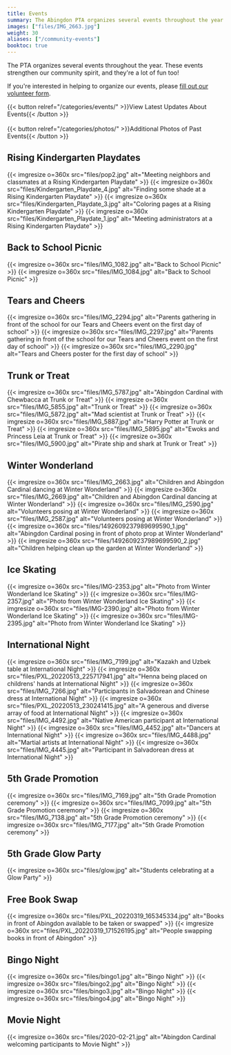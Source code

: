 ```yaml
---
title: Events
summary: The Abingdon PTA organizes several events throughout the year.
images: ["files/IMG_2663.jpg"]
weight: 30
aliases: ["/community-events"]
booktoc: true
---
```


The PTA organizes several events throughout the year. These events strengthen our community spirit, and they're a lot of fun too!

If you're interested in helping to organize our events, please [fill out our volunteer form](https://docs.google.com/forms/d/e/1FAIpQLSf50HFDkNfDxP5VfE2LzsxKbUPZdmRGQTeNEUhXkU_qLCLWZQ/viewform?usp=sf_link).

{{< button relref="/categories/events/" >}}View Latest Updates About Events{{< /button >}}<br><br>
{{< button relref="/categories/photos/" >}}Additional Photos of Past Events{{< /button >}}

## Rising Kindergarten Playdates

{{< imgresize o=360x src="files/pop2.jpg" alt="Meeting neighbors and classmates at a Rising Kindergarten Playdate" >}}
{{< imgresize o=360x src="files/Kindergarten_Playdate_4.jpg" alt="Finding some shade at a Rising Kindergarten Playdate" >}}
{{< imgresize o=360x src="files/Kindergarten_Playdate_3.jpg" alt="Coloring pages at a Rising Kindergarten Playdate" >}}
{{< imgresize o=360x src="files/Kindergarten_Playdate_1.jpg" alt="Meeting administrators at a Rising Kindergarten Playdate" >}}

## Back to School Picnic

{{< imgresize o=360x src="files/IMG_1082.jpg" alt="Back to School Picnic" >}}
{{< imgresize o=360x src="files/IMG_1084.jpg" alt="Back to School Picnic" >}}

## Tears and Cheers

{{< imgresize o=360x src="files/IMG_2294.jpg" alt="Parents gathering in front of the school for our Tears and Cheers event on the first day of school" >}}
{{< imgresize o=360x src="files/IMG_2297.jpg" alt="Parents gathering in front of the school for our Tears and Cheers event on the first day of school" >}}
{{< imgresize o=360x src="files/IMG_2290.jpg" alt="Tears and Cheers poster for the first day of school" >}}

## Trunk or Treat

{{< imgresize o=360x src="files/IMG_5787.jpg" alt="Abingdon Cardinal with Chewbacca at Trunk or Treat" >}}
{{< imgresize o=360x src="files/IMG_5855.jpg" alt="Trunk or Treat" >}}
{{< imgresize o=360x src="files/IMG_5872.jpg" alt="Mad scientist at Trunk or Treat" >}}
{{< imgresize o=360x src="files/IMG_5887.jpg" alt="Harry Potter at Trunk or Treat" >}}
{{< imgresize o=360x src="files/IMG_5895.jpg" alt="Ewoks and Princess Leia at Trunk or Treat" >}}
{{< imgresize o=360x src="files/IMG_5900.jpg" alt="Pirate ship and shark at Trunk or Treat" >}}

## Winter Wonderland

{{< imgresize o=360x src="files/IMG_2663.jpg" alt="Children and Abingdon Cardinal dancing at Winter Wonderland" >}}
{{< imgresize o=360x src="files/IMG_2669.jpg" alt="Children and Abingdon Cardinal dancing at Winter Wonderland" >}}
{{< imgresize o=360x src="files/IMG_2590.jpg" alt="Volunteers posing at Winter Wonderland" >}}
{{< imgresize o=360x src="files/IMG_2587.jpg" alt="Volunteers posing at Winter Wonderland" >}}
{{< imgresize o=360x src="files/1492609237989699590_1.jpg" alt="Abingdon Cardinal posing in front of photo prop at Winter Wonderland" >}}
{{< imgresize o=360x src="files/1492609237989699590_2.jpg" alt="Children helping clean up the garden at Winter Wonderland" >}}

## Ice Skating

{{< imgresize o=360x src="files/IMG-2353.jpg" alt="Photo from Winter Wonderland Ice Skating" >}}
{{< imgresize o=360x src="files/IMG-2357.jpg" alt="Photo from Winter Wonderland Ice Skating" >}}
{{< imgresize o=360x src="files/IMG-2390.jpg" alt="Photo from Winter Wonderland Ice Skating" >}}
{{< imgresize o=360x src="files/IMG-2395.jpg" alt="Photo from Winter Wonderland Ice Skating" >}}

## International Night

{{< imgresize o=360x src="files/IMG_7199.jpg" alt="Kazakh and Uzbek table at International Night" >}}
{{< imgresize o=360x src="files/PXL_20220513_225717941.jpg" alt="Henna being placed on childrens' hands at International Night" >}}
{{< imgresize o=360x src="files/IMG_7266.jpg" alt="Participants in Salvadorean and Chinese dress at International Night" >}}
{{< imgresize o=360x src="files/PXL_20220513_230241415.jpg" alt="A generous and diverse array of food at International Night" >}}
{{< imgresize o=360x src="files/IMG_4492.jpg" alt="Native American participant at International Night" >}}
{{< imgresize o=360x src="files/IMG_4452.jpg" alt="Dancers at International Night" >}}
{{< imgresize o=360x src="files/IMG_4488.jpg" alt="Martial artists at International Night" >}}
{{< imgresize o=360x src="files/IMG_4445.jpg" alt="Participant in Salvadorean dress at International Night" >}}

## 5th Grade Promotion

{{< imgresize o=360x src="files/IMG_7169.jpg" alt="5th Grade Promotion ceremony" >}}
{{< imgresize o=360x src="files/IMG_7099.jpg" alt="5th Grade Promotion ceremony" >}}
{{< imgresize o=360x src="files/IMG_7138.jpg" alt="5th Grade Promotion ceremony" >}}
{{< imgresize o=360x src="files/IMG_7177.jpg" alt="5th Grade Promotion ceremony" >}}

## 5th Grade Glow Party

{{< imgresize o=360x src="files/glow.jpg" alt="Students celebrating at a Glow Party" >}}

## Free Book Swap

{{< imgresize o=360x src="files/PXL_20220319_165345334.jpg" alt="Books in front of Abingdon available to be taken or swapped" >}}
{{< imgresize o=360x src="files/PXL_20220319_171526195.jpg" alt="People swapping books in front of Abingdon" >}}

## Bingo Night

{{< imgresize o=360x src="files/bingo1.jpg" alt="Bingo Night" >}}
{{< imgresize o=360x src="files/bingo2.jpg" alt="Bingo Night" >}}
{{< imgresize o=360x src="files/bingo3.jpg" alt="Bingo Night" >}}
{{< imgresize o=360x src="files/bingo4.jpg" alt="Bingo Night" >}}

## Movie Night

{{< imgresize o=360x src="files/2020-02-21.jpg" alt="Abingdon Cardinal welcoming participants to Movie Night" >}}